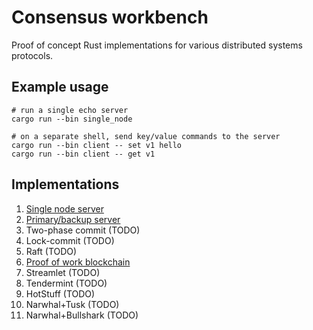 # Consensus workbench
Proof of concept Rust implementations for various distributed systems protocols.

## Example usage

    # run a single echo server
    cargo run --bin single_node

    # on a separate shell, send key/value commands to the server
    cargo run --bin client -- set v1 hello
    cargo run --bin client -- get v1

## Implementations

1. [Single node server](/src/single_node)
1. [Primary/backup server](/src/primary_backup)
1. Two-phase commit (TODO)
2. Lock-commit (TODO)
3. Raft (TODO)
3. [Proof of work blockchain](/src/blockchain)
4. Streamlet (TODO)
5. Tendermint (TODO)
5. HotStuff (TODO)
6. Narwhal+Tusk (TODO)
6. Narwhal+Bullshark (TODO)
